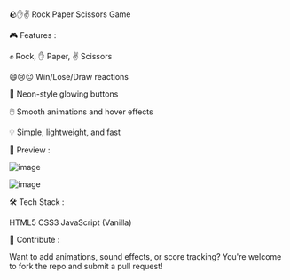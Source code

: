 🪨✋✌️ Rock Paper Scissors Game

🎮 Features : 

✊ Rock, ✋ Paper, ✌️ Scissors 

😄😢😐 Win/Lose/Draw reactions

🌟 Neon-style glowing buttons

🖱️ Smooth animations and hover effects

💡 Simple, lightweight, and fast

📸 Preview :

![image](https://github.com/user-attachments/assets/adba316d-454b-4012-906c-98478e0734f7)

![image](https://github.com/user-attachments/assets/77b68cd0-033c-4e3a-aa87-3b7ff404cc33)

🛠️ Tech Stack :

HTML5
CSS3
JavaScript (Vanilla)

🤝 Contribute :

Want to add animations, sound effects, or score tracking?
You're welcome to fork the repo and submit a pull request!



